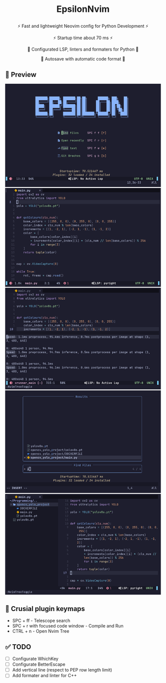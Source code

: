 <h1><p align="center">EpsilonNvim</p></h1>
<p align="center">⚡ Fast and lightweight Neovim config for Python Development ⚡</p>
<p align="center">⚡ Startup time about 70 ms ⚡</p>
<p align="center">🐍 Configurated LSP, linters and formaters for Python 🐍</p>
<p align="center">🤖 Autosave with automatic code format 🤖</p>

## 🔎 Preview
![alt text](screenshots/1.png)
![alt text](screenshots/2.png)
![alt text](screenshots/3.png)
![alt text](screenshots/4.png)
![alt text](screenshots/5.png)

## 🔑 Crusial plugin keymaps
- SPC + ff - Telescope search
- SPC + r with focused code window - Compile and Run
- CTRL + n - Open Nvim Tree
    
## ✅ TODO
- [ ] Configurate WhichKey
- [ ] Configurate BetterEscape
- [ ] Add vertical line (respect to PEP row length limit)
- [ ] Add formater and linter for C++